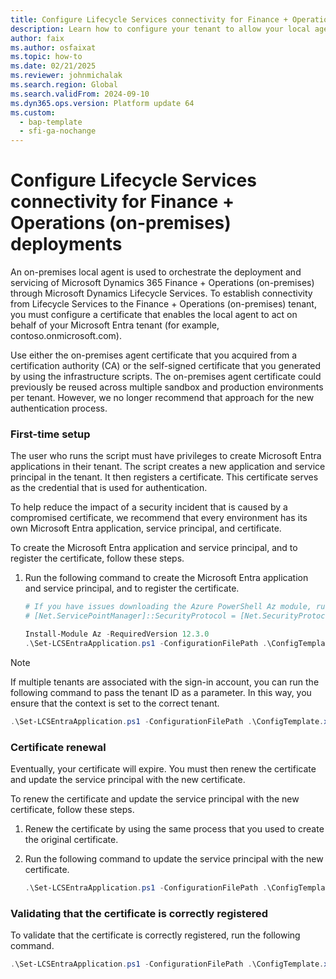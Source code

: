 ```yaml
---
title: Configure Lifecycle Services connectivity for Finance + Operations (on-premises) deployments
description: Learn how to configure your tenant to allow your local agent to authenticate with Microsoft Dynamics Lifecycle Services.
author: faix
ms.author: osfaixat
ms.topic: how-to
ms.date: 02/21/2025
ms.reviewer: johnmichalak
ms.search.region: Global
ms.search.validFrom: 2024-09-10
ms.dyn365.ops.version: Platform update 64
ms.custom:
  - bap-template
  - sfi-ga-nochange
---
```


# Configure Lifecycle Services connectivity for Finance + Operations (on-premises) deployments

An on-premises local agent is used to orchestrate the deployment and servicing of Microsoft Dynamics 365 Finance + Operations (on-premises) through Microsoft Dynamics Lifecycle Services. To establish connectivity from Lifecycle Services to the Finance + Operations (on-premises) tenant, you must configure a certificate that enables the local agent to act on behalf of your Microsoft Entra tenant (for example, contoso.onmicrosoft.com).

Use either the on-premises agent certificate that you acquired from a certification authority (CA) or the self-signed certificate that you generated by using the infrastructure scripts. The on-premises agent certificate could previously be reused across multiple sandbox and production environments per tenant. However, we no longer recommend that approach for the new authentication process.

### First-time setup

The user who runs the script must have privileges to create Microsoft Entra applications in their tenant. The script creates a new application and service principal in the tenant. It then registers a certificate. This certificate serves as the credential that is used for authentication.

To help reduce the impact of a security incident that is caused by a compromised certificate, we recommend that every environment has its own Microsoft Entra application, service principal, and certificate.

To create the Microsoft Entra application and service principal, and to register the certificate, follow these steps.

1. Run the following command to create the Microsoft Entra application and service principal, and to register the certificate.

    ```powershell
    # If you have issues downloading the Azure PowerShell Az module, run the following:
    # [Net.ServicePointManager]::SecurityProtocol = [Net.SecurityProtocolType]::Tls12
    
    Install-Module Az -RequiredVersion 12.3.0
    .\Set-LCSEntraApplication.ps1 -ConfigurationFilePath .\ConfigTemplate.xml -ApplicationDisplayName 'Display name of the application'
    ```

> [!NOTE]
> If multiple tenants are associated with the sign-in account, you can run the following command to pass the tenant ID as a parameter. In this way, you ensure that the context is set to the correct tenant.
>
> ```powershell
> .\Set-LCSEntraApplication.ps1 -ConfigurationFilePath .\ConfigTemplate.xml -ApplicationDisplayName 'Display name of the application' -TenantId 'xxxx-xxxx-xxxx-xxxx'
> ```

### Certificate renewal

Eventually, your certificate will expire. You must then renew the certificate and update the service principal with the new certificate.

To renew the certificate and update the service principal with the new certificate, follow these steps.

1. Renew the certificate by using the same process that you used to create the original certificate.
1. Run the following command to update the service principal with the new certificate.

    ```powershell
    .\Set-LCSEntraApplication.ps1 -ConfigurationFilePath .\ConfigTemplate.xml -RotateCertificate
    ```

### Validating that the certificate is correctly registered

To validate that the certificate is correctly registered, run the following command.

```powershell
.\Set-LCSEntraApplication.ps1 -ConfigurationFilePath .\ConfigTemplate.xml -Test
```
